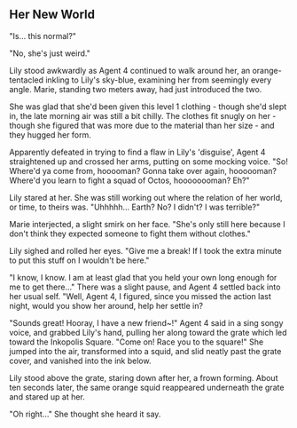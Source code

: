 ## Her New World

"Is... this normal?"

"No, she's just weird."

Lily stood awkwardly as Agent 4 continued to walk around her, an orange-tentacled inkling to Lily's sky-blue, examining her from seemingly every angle. Marie, standing two meters away, had just introduced the two.

She was glad that she'd been given this level 1 clothing - though she'd slept in, the late morning air was still a bit chilly. The clothes fit snugly on her - though she figured that was more due to the material than her size - and they hugged her form.

Apparently defeated in trying to find a flaw in Lily's 'disguise', Agent 4 straightened up and crossed her arms, putting on some mocking voice. "So! Where'd ya come from, hooooman?  Gonna take over again, hoooooman? Where'd you learn to fight a squad of Octos, hoooooooman? Eh?"

Lily stared at her. She was still working out where the relation of her world, or time, to theirs was. "Uhhhhh... Earth? No? I didn't? I was terrible?"

Marie interjected, a slight smirk on her face. "She's only still here because I don't think they expected someone to fight them without clothes." 

Lily sighed and rolled her eyes. "Give me a break! If I took the extra minute to put this stuff on I wouldn't be here."

"I know, I know. I am at least glad that you held your own long enough for me to get there..." There was a slight pause, and Agent 4 settled back into her usual self. "Well, Agent 4, I figured, since you missed the action last night, would you show her around, help her settle in?

"Sounds great! Hooray, I have a new friend\~!" Agent 4 said in a sing songy voice, and grabbed Lily's hand, pulling her along toward the grate which led toward the Inkopolis Square. "Come on! Race you to the square!" She jumped into the air, transformed into a squid, and slid neatly past the grate cover, and vanished into the ink below.

Lily stood above the grate, staring down after her, a frown forming. About ten seconds later, the same orange squid reappeared underneath the grate and stared up at her.

"Oh right..." She thought she heard it say.